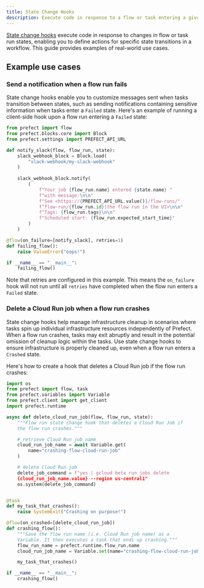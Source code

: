 ```yaml
---
title: State Change Hooks
description: Execute code in response to a flow or task entering a given state, without involvement of the Prefect API.
---
```


[State change hooks](/concepts/states/#state-change-hooks) execute code in response to changes in flow or task run states, enabling you to define actions for specific state transitions in a workflow.
This guide provides examples of real-world use cases.

## Example use cases

### Send a notification when a flow run fails

State change hooks enable you to customize messages sent when tasks transition between states, such as sending notifications containing sensitive information when tasks enter a `Failed` state.
Here's an example of running a client-side hook upon a flow run entering a `Failed` state:

```python
from prefect import flow
from prefect.blocks.core import Block
from prefect.settings import PREFECT_API_URL

def notify_slack(flow, flow_run, state):
    slack_webhook_block = Block.load(
        "slack-webhook/my-slack-webhook"
    )
            
    slack_webhook_block.notify(
        (
            f"Your job {flow_run.name} entered {state.name} "
            f"with message:\n\n"
            f"See <https://{PREFECT_API_URL.value()}/flow-runs/"
            f"flow-run/{flow_run.id}|the flow run in the UI>\n\n"
            f"Tags: {flow_run.tags}\n\n"
            f"Scheduled start: {flow_run.expected_start_time}"
        )
    )

@flow(on_failure=[notify_slack], retries=1)
def failing_flow():
    raise ValueError("oops!")

if __name__ == "__main__":
    failing_flow()
```

Note that retries are configured in this example. This means the `on_failure` hook will not run until all `retries` have completed when the flow run enters a `Failed` state.

### Delete a Cloud Run job when a flow run crashes

State change hooks help manage infrastructure cleanup in scenarios where tasks spin up individual infrastructure resources independently of Prefect.
When a flow run crashes, tasks may exit abruptly and result in the potential omission of cleanup logic within the tasks.
Use state change hooks to ensure infrastructure is properly cleaned up, even when a flow run enters a `Crashed` state.

Here's how to create a hook that deletes a Cloud Run job if the flow run crashes:

```python
import os
from prefect import flow, task
from prefect.variables import Variable
from prefect.client import get_client
import prefect.runtime

async def delete_cloud_run_job(flow, flow_run, state):
    """Flow run state change hook that deletes a Cloud Run Job if
    the flow run crashes."""

    # retrieve Cloud Run job name
    cloud_run_job_name = await Variable.get(
        name="crashing-flow-cloud-run-job"
    )

    # delete Cloud Run job
    delete_job_command = f"yes | gcloud beta run jobs delete 
    {cloud_run_job_name.value} --region us-central1"
    os.system(delete_job_command)


@task
def my_task_that_crashes():
    raise SystemExit("Crashing on purpose!")

@flow(on_crashed=[delete_cloud_run_job])
def crashing_flow():
    """Save the flow run name (i.e. Cloud Run job name) as a 
    Variable. It then executes a task that ends up crashing."""
    flow_run_name = prefect.runtime.flow_run.name
    cloud_run_job_name = Variable.set(name="crashing-flow-cloud-run-job", value=flow_run_name, overwrite=True)

    my_task_that_crashes()

if __name__ == "__main__":
    crashing_flow()
```
